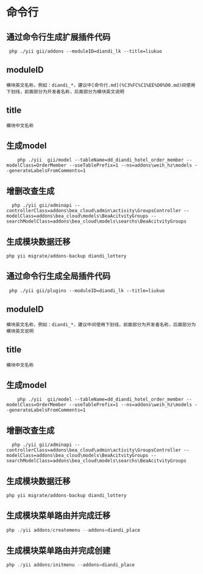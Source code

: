 # 命令行

## 通过命令行生成扩展插件代码


```
 php ./yii gii/addons --moduleID=diandi_lk --title=liukuo

```

## moduleID 

    模块英文名称，例如：diandi_*，建议中[命令行.md](%C3%FC%C1%EE%D0%D0.md)间使用下划线，前面部分为开发者名称，后面部分为模块英文说明

## title

    模块中文名称


## 生成model

```
    php ./yii  gii/model --tableName=dd_diandi_hotel_order_member --modelClass=OrderMember --useTablePrefix=1 --ns=addons\weih_hz\models --generateLabelsFromComments=1  
```

## 增删改查生成

```
  php ./yii gii/adminapi --controllerClass=addons\bea_cloud\admin\activity\GroupsController --modelClass=addons\bea_cloud\models\BeaAcitvityGroups --searchModelClass=addons\bea_cloud\models\searchs\BeaAcitvityGroups  
```

## 生成模块数据迁移

```
php yii migrate/addons-backup diandi_lottery

```



## 通过命令行生成全局插件代码


```
 php ./yii gii/plugins --moduleID=diandi_lk --title=liukuo

```

## moduleID

    模块英文名称，例如：diandi_*，建议中间使用下划线，前面部分为开发者名称，后面部分为模块英文说明

## title

    模块中文名称


## 生成model

```
    php ./yii  gii/model --tableName=dd_diandi_hotel_order_member --modelClass=OrderMember --useTablePrefix=1 --ns=addons\weih_hz\models --generateLabelsFromComments=1  
```

## 增删改查生成

```
  php ./yii gii/adminapi --controllerClass=addons\bea_cloud\admin\activity\GroupsController --modelClass=addons\bea_cloud\models\BeaAcitvityGroups --searchModelClass=addons\bea_cloud\models\searchs\BeaAcitvityGroups  
```

## 生成模块数据迁移

```
php yii migrate/addons-backup diandi_lottery

```

## 生成模块菜单路由并完成迁移

```php
php ./yii addons/createmenu --addons=diandi_place
```

## 生成模块菜单路由并完成创建
```php
php ./yii addons/initmenu --addons=diandi_place
```
     
